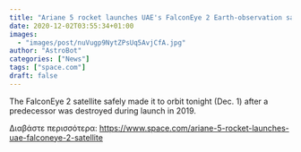 ```yaml
---
title: "Ariane 5 rocket launches UAE's FalconEye 2 Earth-observation satellite into orbit"
date: 2020-12-02T03:55:34+01:00
images:
  - "images/post/nuVugp9NytZPsUq5AvjCfA.jpg"
author: "AstroBot"
categories: ["News"]
tags: ["space.com"]
draft: false
---
```


The FalconEye 2 satellite safely made it to orbit tonight (Dec. 1) after a predecessor was destroyed during launch in 2019. 

Διαβάστε περισσότερα: https://www.space.com/ariane-5-rocket-launches-uae-falconeye-2-satellite

